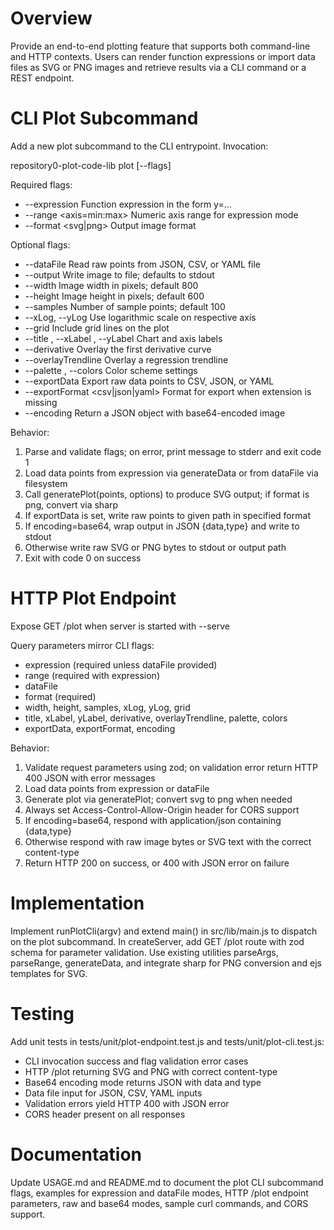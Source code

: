 # Overview

Provide an end-to-end plotting feature that supports both command-line and HTTP contexts. Users can render function expressions or import data files as SVG or PNG images and retrieve results via a CLI command or a REST endpoint.

# CLI Plot Subcommand

Add a new plot subcommand to the CLI entrypoint. Invocation:

 repository0-plot-code-lib plot [--flags]

Required flags:
- --expression <expression>   Function expression in the form y=…
- --range <axis=min:max>      Numeric axis range for expression mode
- --format <svg|png>          Output image format

Optional flags:
- --dataFile <path>           Read raw points from JSON, CSV, or YAML file
- --output <path>             Write image to file; defaults to stdout
- --width <pixels>            Image width in pixels; default 800
- --height <pixels>           Image height in pixels; default 600
- --samples <number>          Number of sample points; default 100
- --xLog, --yLog              Use logarithmic scale on respective axis
- --grid                      Include grid lines on the plot
- --title <text>, --xLabel <text>, --yLabel <text>  Chart and axis labels
- --derivative                Overlay the first derivative curve
- --overlayTrendline          Overlay a regression trendline
- --palette <name>, --colors <CSV>  Color scheme settings
- --exportData <path>         Export raw data points to CSV, JSON, or YAML
- --exportFormat <csv|json|yaml>  Format for export when extension is missing
- --encoding <base64>         Return a JSON object with base64-encoded image

Behavior:
1. Parse and validate flags; on error, print message to stderr and exit code 1
2. Load data points from expression via generateData or from dataFile via filesystem
3. Call generatePlot(points, options) to produce SVG output; if format is png, convert via sharp
4. If exportData is set, write raw points to given path in specified format
5. If encoding=base64, wrap output in JSON {data,type} and write to stdout
6. Otherwise write raw SVG or PNG bytes to stdout or output path
7. Exit with code 0 on success

# HTTP Plot Endpoint

Expose GET /plot when server is started with --serve <port>

Query parameters mirror CLI flags:
- expression (required unless dataFile provided)
- range (required with expression)
- dataFile
- format (required)
- width, height, samples, xLog, yLog, grid
- title, xLabel, yLabel, derivative, overlayTrendline, palette, colors
- exportData, exportFormat, encoding

Behavior:
1. Validate request parameters using zod; on validation error return HTTP 400 JSON with error messages
2. Load data points from expression or dataFile
3. Generate plot via generatePlot; convert svg to png when needed
4. Always set Access-Control-Allow-Origin header for CORS support
5. If encoding=base64, respond with application/json containing {data,type}
6. Otherwise respond with raw image bytes or SVG text with the correct content-type
7. Return HTTP 200 on success, or 400 with JSON error on failure

# Implementation

Implement runPlotCli(argv) and extend main() in src/lib/main.js to dispatch on the plot subcommand. In createServer, add GET /plot route with zod schema for parameter validation. Use existing utilities parseArgs, parseRange, generateData, and integrate sharp for PNG conversion and ejs templates for SVG.

# Testing

Add unit tests in tests/unit/plot-endpoint.test.js and tests/unit/plot-cli.test.js:
- CLI invocation success and flag validation error cases
- HTTP /plot returning SVG and PNG with correct content-type
- Base64 encoding mode returns JSON with data and type
- Data file input for JSON, CSV, YAML inputs
- Validation errors yield HTTP 400 with JSON error
- CORS header present on all responses

# Documentation

Update USAGE.md and README.md to document the plot CLI subcommand flags, examples for expression and dataFile modes, HTTP /plot endpoint parameters, raw and base64 modes, sample curl commands, and CORS support.